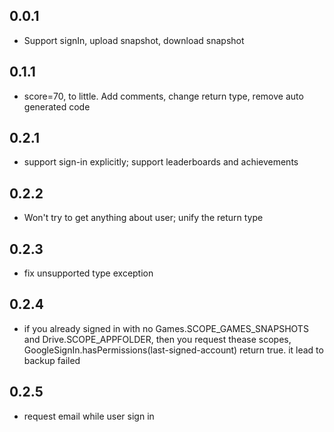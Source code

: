 ## 0.0.1

* Support signIn, upload snapshot, download snapshot

## 0.1.1

* score=70, to little. Add comments, change return type, remove auto generated code

## 0.2.1

* support sign-in explicitly; support leaderboards and achievements

## 0.2.2

* Won't try to get anything about user; unify the return type

## 0.2.3

* fix unsupported type exception

## 0.2.4

* if you already signed in with no Games.SCOPE_GAMES_SNAPSHOTS and Drive.SCOPE_APPFOLDER, then you request thease scopes, GoogleSignIn.hasPermissions(last-signed-account) return true. it lead to backup failed

## 0.2.5

* request email while user sign in
